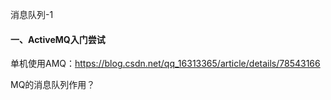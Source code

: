 消息队列-1

#### 一、ActiveMQ入门尝试


单机使用AMQ：https://blog.csdn.net/qq_16313365/article/details/78543166

MQ的消息队列作用？